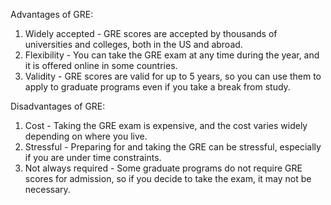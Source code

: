 Advantages of GRE:
1. Widely accepted - GRE scores are accepted by thousands of universities and colleges, both in the US and abroad.
2. Flexibility - You can take the GRE exam at any time during the year, and it is offered online in some countries.
3. Validity - GRE scores are valid for up to 5 years, so you can use them to apply to graduate programs even if you take a break from study.

Disadvantages of GRE:
1. Cost - Taking the GRE exam is expensive, and the cost varies widely depending on where you live.
2. Stressful - Preparing for and taking the GRE can be stressful, especially if you are under time constraints.
3. Not always required - Some graduate programs do not require GRE scores for admission, so if you decide to take the exam, it may not be necessary.
